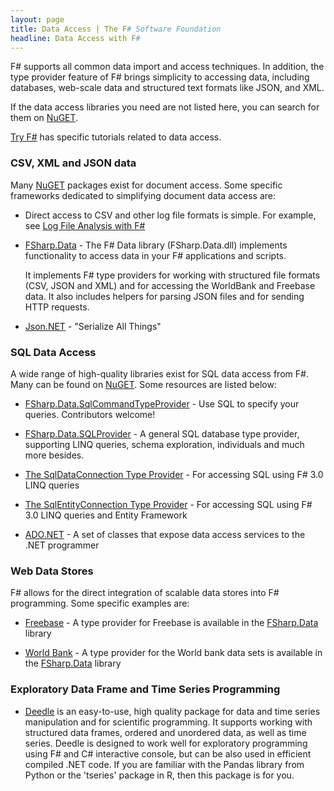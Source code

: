 ```yaml
---
layout: page
title: Data Access | The F# Software Foundation
headline: Data Access with F#
---
```


F# supports all common data import and access techniques. In addition, the type provider feature of 
F# brings simplicity to accessing data, including databases,
web-scale data and structured text formats like JSON, and XML.

If the data access libraries you need are not listed here, you can search for them on [NuGET](http://nuget.org). 

[Try F#](http://tryfsharp.org/learn) has specific tutorials related to data access. 

### CSV, XML and JSON data

Many [NuGET](http://nuget.org) packages exist for document access. Some specific frameworks dedicated to simplifying document data access are:

 * Direct access to CSV and other log file formats is simple. For example, see [Log File Analysis with F#](http://jyliao.blogspot.co.uk/2011/03/log-analysis-with-f.html)

 * [FSharp.Data](http://fsharp.github.io/FSharp.Data/) - The F# Data library (FSharp.Data.dll) implements functionality to access data in your F# applications and scripts. 

   It implements F# type providers for working with structured file formats (CSV, JSON and XML) and for accessing the WorldBank and Freebase data. It also includes helpers for parsing JSON files and for sending HTTP requests.

 * [Json.NET](http://json.codeplex.com/) - "Serialize All Things"

### SQL Data Access

A wide range of high-quality libraries exist for SQL data access from F#. Many can be found on [NuGET](http://nuget.org).
Some resources are listed below:

 * [FSharp.Data.SqlCommandTypeProvider](http://fsprojects.github.io/FSharp.Data.Experimental.SqlCommandProvider/) - Use SQL to specify your queries. Contributors welcome!

 * [FSharp.Data.SQLProvider](http://fsprojects.github.io/SQLProvider/) - A general SQL database type provider, supporting LINQ queries, schema exploration, individuals and much more besides.

 * [The SqlDataConnection Type Provider](http://msdn.microsoft.com/en-us/library/hh361033.aspx) - For accessing SQL using F# 3.0 LINQ queries

 * [The SqlEntityConnection Type Provider](http://msdn.microsoft.com/en-us/library/hh361035.aspx) - For accessing SQL using F# 3.0 LINQ queries and Entity Framework

 * [ADO.NET](http://msdn.microsoft.com/en-us/library/aa286484.aspx) - A set of classes that expose data access services to the .NET programmer

### Web Data Stores

F# allows for the direct integration of scalable data stores into F# programming. Some specific examples are:

 * [Freebase](http://freeebase.com) - A type provider for Freebase is available in the [FSharp.Data](http://fsharp.github.io/FSharp.Data/) library

 * [World Bank](http://worldbank.org) - A type provider for the World bank data sets is available in the [FSharp.Data](http://fsharp.github.io/FSharp.Data/) library

### Exploratory Data Frame and Time Series Programming

 * [Deedle](http://bluemountaincapital.github.io/Deedle/) is an easy-to-use, high quality package 
   for data and time series manipulation and for scientific programming. It supports working with 
   structured data frames, ordered and unordered data, as well as time series. Deedle is designed to 
   work well for exploratory programming using F# and C# interactive console, but can be also used in 
   efficient compiled .NET code.  If you are familiar with the Pandas library from Python or the 'tseries' 
   package in R, then this package is for you.


